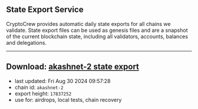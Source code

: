 ## State Export Service
CryptoCrew provides automatic daily state exports for all chains we validate. State export files can be used as genesis files and are a snapshot of the current blockchain state, including all validators, accounts, balances and delegations.

---
**Download: [akashnet-2 state export](https://dl-eu2.ccvalidators.com/SERVICE/akash/akashnet-2_export_17837252.json)**
---

- last updated: Fri Aug 30 2024 09:57:28
- chain id: `akashnet-2`
- export height: `17837252`
- use for: airdrops, local tests, chain recovery
